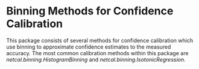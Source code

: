 # Binning Methods for Confidence Calibration

This package consists of several methods for confidence calibration which use binning to approximate
confidence estimates to the measured accuracy. The most common calibration methods within this package
are *netcal.binning.HistogramBinning* and *netcal.binning.IsotonicRegression*.